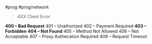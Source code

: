 #prog #prog/network  

> 4XX Client Error

**400 – Bad Request**
401 – Unathorized
402 – Payment Required
**403 – Forbidden**
**404 – Not Found**
405 – Method Not Allowed
406 – Not Acceptable
407 – Proxy Authecation Required
408 – Request Timeout
